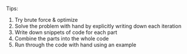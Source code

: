 Tips:
1. Try brute force & optimize
2. Solve the problem with hand by explicitly writing down each iteration
3. Write down snippets of code for each part
4. Combine the parts into the whole code
5. Run through the code with hand using an example
